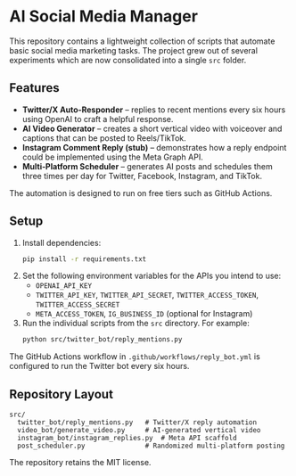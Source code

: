 # AI Social Media Manager

This repository contains a lightweight collection of scripts that automate basic social media marketing tasks.  The project grew out of several experiments which are now consolidated into a single `src` folder.

## Features

* **Twitter/X Auto‑Responder** – replies to recent mentions every six hours using OpenAI to craft a helpful response.
* **AI Video Generator** – creates a short vertical video with voiceover and captions that can be posted to Reels/TikTok.
* **Instagram Comment Reply (stub)** – demonstrates how a reply endpoint could be implemented using the Meta Graph API.
* **Multi‑Platform Scheduler** – generates AI posts and schedules them three times per day for Twitter, Facebook, Instagram, and TikTok.

The automation is designed to run on free tiers such as GitHub Actions.

## Setup

1. Install dependencies:
   ```bash
   pip install -r requirements.txt
   ```
2. Set the following environment variables for the APIs you intend to use:
   - `OPENAI_API_KEY`
   - `TWITTER_API_KEY`, `TWITTER_API_SECRET`, `TWITTER_ACCESS_TOKEN`, `TWITTER_ACCESS_SECRET`
   - `META_ACCESS_TOKEN`, `IG_BUSINESS_ID` (optional for Instagram)
3. Run the individual scripts from the `src` directory.  For example:
   ```bash
   python src/twitter_bot/reply_mentions.py
   ```

The GitHub Actions workflow in `.github/workflows/reply_bot.yml` is configured to run the Twitter bot every six hours.

## Repository Layout

```
src/
  twitter_bot/reply_mentions.py   # Twitter/X reply automation
  video_bot/generate_video.py     # AI‑generated vertical video
  instagram_bot/instagram_replies.py  # Meta API scaffold
  post_scheduler.py               # Randomized multi-platform posting
```

The repository retains the MIT license.
